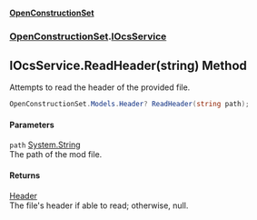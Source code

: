 #### [OpenConstructionSet](index 'index')
### [OpenConstructionSet](index#OpenConstructionSet 'OpenConstructionSet').[IOcsService](pMeR1KBG0zWkoR01rh3e5A 'OpenConstructionSet.IOcsService')
## IOcsService.ReadHeader(string) Method
Attempts to read the header of the provided file.  
```csharp
OpenConstructionSet.Models.Header? ReadHeader(string path);
```
#### Parameters
<a name='OpenConstructionSet_IOcsService_ReadHeader(string)_path'></a>
`path` [System.String](https://docs.microsoft.com/en-us/dotnet/api/System.String 'System.String')  
The path of the mod file.
  
#### Returns
[Header](bjExWrZuBlRDCiIUljjMrA 'OpenConstructionSet.Models.Header')  
The file's header if able to read; otherwise, null.
